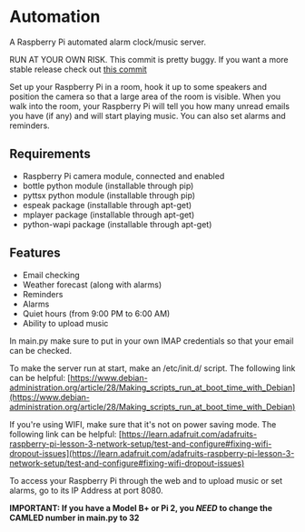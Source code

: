 # Automation
A Raspberry Pi automated alarm clock/music server.

RUN AT YOUR OWN RISK. This commit is pretty buggy. If you want a more stable release check out [this commit](https://github.com/jextrevor/Automation/commit/97a6b731f8734e6da3231d26f437e452f653cf7e)

Set up your Raspberry Pi in a room, hook it up to some speakers and position the camera so that a large area of the room is visible. When you walk into the room, your Raspberry Pi will tell you how many unread emails you have (if any) and will start playing music. You can also set alarms and reminders.

## Requirements

* Raspberry Pi camera module, connected and enabled
* bottle python module (installable through pip)
* pyttsx python module (installable through pip)
* espeak package (installable through apt-get)
* mplayer package (installable through apt-get)
* python-wapi package (installable through apt-get)

## Features
* Email checking
* Weather forecast (along with alarms)
* Reminders
* Alarms
* Quiet hours (from 9:00 PM to 6:00 AM)
* Ability to upload music

In main.py make sure to put in your own IMAP credentials so that your email can be checked.

To make the server run at start, make an /etc/init.d/ script. The following link can be helpful: [https://www.debian-administration.org/article/28/Making_scripts_run_at_boot_time_with_Debian](https://www.debian-administration.org/article/28/Making_scripts_run_at_boot_time_with_Debian)

If you're using WIFI, make sure that it's not on power saving mode. The following link can be helpful: [https://learn.adafruit.com/adafruits-raspberry-pi-lesson-3-network-setup/test-and-configure#fixing-wifi-dropout-issues](https://learn.adafruit.com/adafruits-raspberry-pi-lesson-3-network-setup/test-and-configure#fixing-wifi-dropout-issues)

To access your Raspberry Pi through the web and to upload music or set alarms, go to its IP Address at port 8080.

**IMPORTANT: If you have a Model B+ or Pi 2, you *NEED* to change the CAMLED number in main.py to 32**
